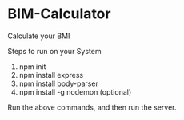 # BIM-Calculator
Calculate your BMI

Steps to run on your System
1. npm init
2. npm install express
3. npm install body-parser
4. npm install -g nodemon (optional)

Run the above commands, and then run the server.
